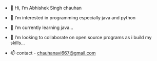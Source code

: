 - 👋 Hi, I’m Abhishek Singh chauhan
- 👀 I’m interested in programming especially java and python

- 🌱 I’m currently learning java...
- 💞️ I’m looking to collaborate on open source programs as i build my skills...
- 📫 contact - chauhanavi667@gmail.com



 
